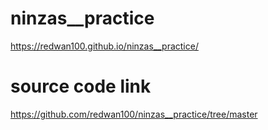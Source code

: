# ninzas__practice

 https://redwan100.github.io/ninzas__practice/

# source code link
https://github.com/redwan100/ninzas__practice/tree/master
